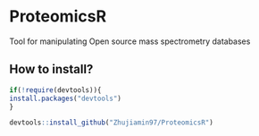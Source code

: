 # ProteomicsR 

Tool for manipulating Open source mass spectrometry databases

## How to install?

``` r
if(!require(devtools)){
install.packages("devtools")
}

devtools::install_github("Zhujiamin97/ProteomicsR")
```
